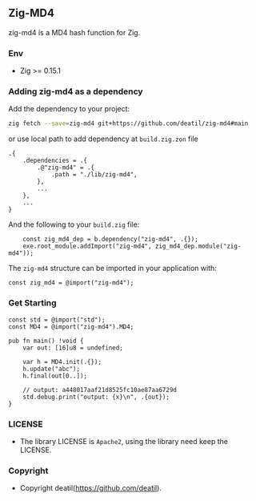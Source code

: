 ## Zig-MD4 

zig-md4 is a MD4 hash function for Zig.


### Env

 - Zig >= 0.15.1


### Adding zig-md4 as a dependency

Add the dependency to your project:

```sh
zig fetch --save=zig-md4 git+https://github.com/deatil/zig-md4#main
```

or use local path to add dependency at `build.zig.zon` file

```zig
.{
    .dependencies = .{
        .@"zig-md4" = .{
            .path = "./lib/zig-md4",
        },
        ...
    },
    ...
}
```

And the following to your `build.zig` file:

```zig
    const zig_md4_dep = b.dependency("zig-md4", .{});
    exe.root_module.addImport("zig-md4", zig_md4_dep.module("zig-md4"));
```

The `zig-md4` structure can be imported in your application with:

```zig
const zig_md4 = @import("zig-md4");
```


### Get Starting

~~~zig
const std = @import("std");
const MD4 = @import("zig-md4").MD4;

pub fn main() !void {
    var out: [16]u8 = undefined;
    
    var h = MD4.init(.{});
    h.update("abc");
    h.final(out[0..]);
    
    // output: a448017aaf21d8525fc10ae87aa6729d
    std.debug.print("output: {x}\n", .{out});
}
~~~


### LICENSE

*  The library LICENSE is `Apache2`, using the library need keep the LICENSE.


### Copyright

*  Copyright deatil(https://github.com/deatil).

